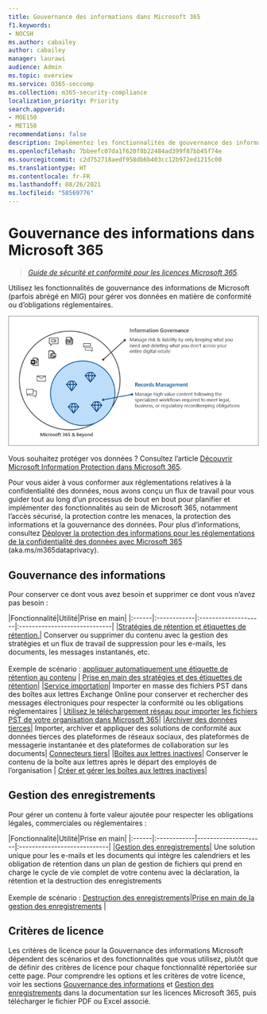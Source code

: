 ```yaml
---
title: Gouvernance des informations dans Microsoft 365
f1.keywords:
- NOCSH
ms.author: cabailey
author: cabailey
manager: laurawi
audience: Admin
ms.topic: overview
ms.service: O365-seccomp
ms.collection: m365-security-compliance
localization_priority: Priority
search.appverid:
- MOE150
- MET150
recommendations: false
description: Implémentez les fonctionnalités de gouvernance des informations de Microsoft pour gérer vos données en matière de conformité ou d’obligations réglementaires.
ms.openlocfilehash: 7bbeefc07da1f620f8b22484ad399f87bb45f74e
ms.sourcegitcommit: c2d752718aedf958db6b403cc12b972ed1215c00
ms.translationtype: HT
ms.contentlocale: fr-FR
ms.lasthandoff: 08/26/2021
ms.locfileid: "58569776"
---
```

# <a name="microsoft-information-governance-in-microsoft-365"></a>Gouvernance des informations dans Microsoft 365

>*[Guide de sécurité et conformité pour les licences Microsoft 365](/office365/servicedescriptions/microsoft-365-service-descriptions/microsoft-365-tenantlevel-services-licensing-guidance/microsoft-365-security-compliance-licensing-guidance).*

Utilisez les fonctionnalités de gouvernance des informations de Microsoft (parfois abrégé en MIG) pour gérer vos données en matière de conformité ou d’obligations réglementaires.

![Gérez vos données : gouvernance des informations et gestion des enregistrements](../media/information-governance-records-management.png)

Vous souhaitez protéger vos données ? Consultez l’article [Découvrir Microsoft Information Protection dans Microsoft 365](information-protection.md).

Pour vous aider à vous conformer aux réglementations relatives à la confidentialité des données, nous avons conçu un flux de travail pour vous guider tout au long d’un processus de bout en bout pour planifier et implémenter des fonctionnalités au sein de Microsoft 365, notamment l’accès sécurisé, la protection contre les menaces, la protection des informations et la gouvernance des données. Pour plus d’informations, consultez [Déployer la protection des informations pour les réglementations de la confidentialité des données avec Microsoft 365](../solutions/information-protection-deploy.md) (aka.ms/m365dataprivacy). 

## <a name="information-governance"></a>Gouvernance des informations

Pour conserver ce dont vous avez besoin et supprimer ce dont vous n’avez pas besoin :
 
|Fonctionnalité|Utilité|Prise en main|
|:------|:------------|:--------------------|:-----------------------------|
|[Stratégies de rétention et étiquettes de rétention.](retention.md)| Conserver ou supprimer du contenu avec la gestion des stratégies et un flux de travail de suppression pour les e-mails, les documents, les messages instantanés, etc. <br /><br />Exemple de scénario : [appliquer automatiquement une étiquette de rétention au contenu](apply-retention-labels-automatically.md) | [Prise en main des stratégies et des étiquettes de rétention](get-started-with-retention.md)|
|[Service importation](importing-pst-files-to-office-365.md)| Importer en masse des fichiers PST dans des boîtes aux lettres Exchange Online pour conserver et rechercher des messages électroniques pour respecter la conformité ou les obligations réglementaires | [Utilisez le téléchargement réseau pour importer les fichiers PST de votre organisation dans Microsoft 365](use-network-upload-to-import-pst-files.md)|
|[Archiver des données tierces](archiving-third-party-data.md)| Importer, archiver et appliquer des solutions de conformité aux données tierces des plateformes de réseaux sociaux, des plateformes de messagerie instantanée et des plateformes de collaboration sur les documents| [Connecteurs tiers](archiving-third-party-data.md#third-party-data-connectors)|
|[Boîtes aux lettres inactives](inactive-mailboxes-in-office-365.md)| Conserver le contenu de la boîte aux lettres après le départ des employés de l’organisation | [Créer et gérer les boîtes aux lettres inactives](create-and-manage-inactive-mailboxes.md)|

## <a name="records-management"></a>Gestion des enregistrements

Pour gérer un contenu à forte valeur ajoutée pour respecter les obligations légales, commerciales ou réglementaires :

|Fonctionnalité|Utilité|Prise en main|
|:------|:------------|---------------------|:----------------------------|
|[Gestion des enregistrements](records-management.md)| Une solution unique pour les e-mails et les documents qui intègre les calendriers et les obligation de rétention dans un plan de gestion de fichiers qui prend en charge le cycle de vie complet de votre contenu avec la déclaration, la rétention et la destruction des enregistrements <br /><br />Exemple de scénario : [Destruction des enregistrements](disposition.md#disposition-of-records)|[Prise en main de la gestion des enregistrements](get-started-with-records-management.md) |

## <a name="licensing-requirements"></a>Critères de licence

Les critères de licence pour la Gouvernance des informations Microsoft dépendent des scénarios et des fonctionnalités que vous utilisez, plutôt que de définir des critères de licence pour chaque fonctionnalité répertoriée sur cette page. Pour comprendre les options et les critères de votre licence, voir les sections [Gouvernance des informations](/office365/servicedescriptions/microsoft-365-service-descriptions/microsoft-365-tenantlevel-services-licensing-guidance/microsoft-365-security-compliance-licensing-guidance#information-governance) et [Gestion des enregistrements](/office365/servicedescriptions/microsoft-365-service-descriptions/microsoft-365-tenantlevel-services-licensing-guidance/microsoft-365-security-compliance-licensing-guidance#records-management) dans la documentation sur les licences Microsoft 365, puis télécharger le fichier PDF ou Excel associé.